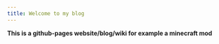 ```yaml
---
title: Welcome to my blog
---
```


**This is a github-pages website/blog/wiki for example a minecraft mod**
